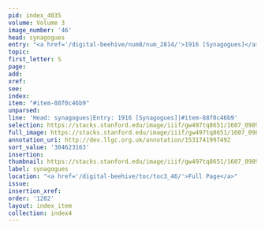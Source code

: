 ```yaml
---
pid: index_4035
volume: Volume 3
image_number: '46'
head: synagogues
entry: "<a href='/digital-beehive/num8/num_2814/'>1916 [Synagogues]</a>"
topic:
first_letter: S
page:
add:
xref:
see:
index:
item: "#item-88f0c46b9"
unparsed:
line: 'Head: synagogues|Entry: 1916 [Synagogues]|#item-88f0c46b9'
selection: https://stacks.stanford.edu/image/iiif/gw497tq8651/1607_0989/1107,3163,481,97/full/0/default.jpg
full_image: https://stacks.stanford.edu/image/iiif/gw497tq8651/1607_0989/full/full/0/default.jpg
annotation_uri: http://dev.llgc.org.uk/annotation/1531741997492
sort_value: '304623163'
insertion:
thumbnail: https://stacks.stanford.edu/image/iiif/gw497tq8651/1607_0989/1107,3163,481,97/150,/0/default.jpg
label: synagogues
location: "<a href='/digital-beehive/toc/toc3_46/'>Full Page</a>"
issue:
insertion_xref:
order: '1282'
layout: index_item
collection: index4
---
```

